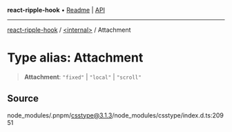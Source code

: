 **react-ripple-hook** • [Readme](../../README.md) \| [API](../../globals.md)

***

[react-ripple-hook](../../README.md) / [\<internal\>](../README.md) / Attachment

# Type alias: Attachment

> **Attachment**: `"fixed"` \| `"local"` \| `"scroll"`

## Source

node\_modules/.pnpm/csstype@3.1.3/node\_modules/csstype/index.d.ts:20951
